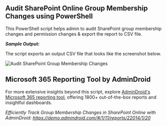 ## Audit SharePoint Online Group Membership Changes using PowerShell 
This PowerShell script helps admin to audit SharePoint group membership changes and permission changes & export the report to CSV file.

***Sample Output:***

The script exports an output CSV file that looks like the screenshot below.

![Audit SharePoint Group Membership Changes](https://o365reports.com/wp-content/uploads/2022/06/audit-sharepoint-group-membership-changes.png?v=1705576513)

## Microsoft 365 Reporting Tool by AdminDroid

For more extensive insights beyond this script, explore [AdminDroid's Microsoft 365 reporting tool](https://admindroid.com/?src=GitHub), offering 1800+ out-of-the-box reports and insightful dashboards.

*Efficiently Track Group Membership Changes in SharePoint Online with AdminDroid: <https://demo.admindroid.com/#/1/11/reports/22014/1/20>*
